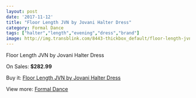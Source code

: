 ```yaml
---
layout: post
date: '2017-11-12'
title: "Floor Length JVN by Jovani Halter Dress"
category: Formal Dance
tags: ["halter","length","evening","dress","brand"]
image: http://img.transblink.com/8443-thickbox_default/floor-length-jvn-by-jovani-halter-dress.jpg
---
```

Floor Length JVN by Jovani Halter Dress

On Sales: **$282.99**
<a href="https://www.transblink.com/en/formal-dance/2774-floor-length-jvn-by-jovani-halter-dress.html"><amp-img layout="responsive" width="600" height="600" src="//img.transblink.com/8443-thickbox_default/floor-length-jvn-by-jovani-halter-dress.jpg" alt="Floor Length JVN by Jovani Halter Dress 0" /></a>
<a href="https://www.transblink.com/en/formal-dance/2774-floor-length-jvn-by-jovani-halter-dress.html"><amp-img layout="responsive" width="600" height="600" src="//img.transblink.com/8444-thickbox_default/floor-length-jvn-by-jovani-halter-dress.jpg" alt="Floor Length JVN by Jovani Halter Dress 1" /></a>

Buy it: [Floor Length JVN by Jovani Halter Dress](https://www.transblink.com/en/formal-dance/2774-floor-length-jvn-by-jovani-halter-dress.html "Floor Length JVN by Jovani Halter Dress")

View more: [Formal Dance](https://www.transblink.com/en/6-formal-dance "Formal Dance")